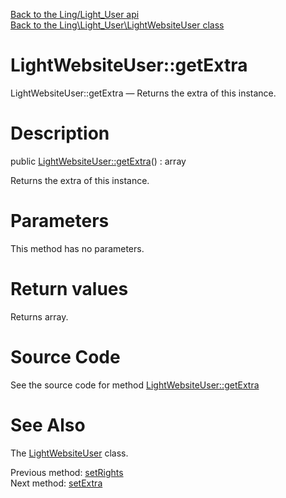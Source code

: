 [Back to the Ling/Light_User api](https://github.com/lingtalfi/Light_User/blob/master/doc/api/Ling/Light_User.md)<br>
[Back to the Ling\Light_User\LightWebsiteUser class](https://github.com/lingtalfi/Light_User/blob/master/doc/api/Ling/Light_User/LightWebsiteUser.md)


LightWebsiteUser::getExtra
================



LightWebsiteUser::getExtra — Returns the extra of this instance.




Description
================


public [LightWebsiteUser::getExtra](https://github.com/lingtalfi/Light_User/blob/master/doc/api/Ling/Light_User/LightWebsiteUser/getExtra.md)() : array




Returns the extra of this instance.




Parameters
================

This method has no parameters.


Return values
================

Returns array.








Source Code
===========
See the source code for method [LightWebsiteUser::getExtra](https://github.com/lingtalfi/Light_User/blob/master/LightWebsiteUser.php#L418-L421)


See Also
================

The [LightWebsiteUser](https://github.com/lingtalfi/Light_User/blob/master/doc/api/Ling/Light_User/LightWebsiteUser.md) class.

Previous method: [setRights](https://github.com/lingtalfi/Light_User/blob/master/doc/api/Ling/Light_User/LightWebsiteUser/setRights.md)<br>Next method: [setExtra](https://github.com/lingtalfi/Light_User/blob/master/doc/api/Ling/Light_User/LightWebsiteUser/setExtra.md)<br>

